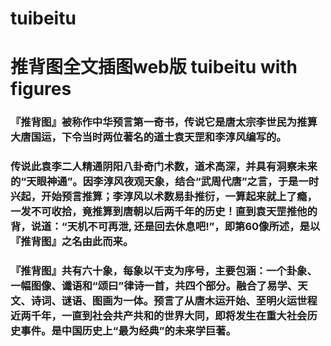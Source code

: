 # tuibeitu
# 推背图全文插图web版 tuibeitu with figures

### 『推背图』被称作中华预言第一奇书，传说它是唐太宗李世民为推算大唐国运，下令当时两位著名的道士袁天罡和李淳风编写的。

### 传说此袁李二人精通阴阳八卦奇门术数，道术高深，并具有洞察未来的“天眼神通”。因李淳风夜观天象，结合“武周代唐”之言，于是一时兴起，开始预言推算；李淳风以术数易卦推衍，一算起来就上了瘾，一发不可收拾，竟推算到唐朝以后两千年的历史！直到袁天罡推他的背，说道：“天机不可再泄, 还是回去休息吧!”，即第60像所述，是以『推背图』之名由此而来。

### 『推背图』共有六十象，每象以干支为序号，主要包涵：一个卦象、一幅图像、谶语和“颂曰”律诗一首，共四个部分。融合了易学、天文、诗词、谜语、图画为一体。预言了从唐木运开始、至明火运世程近两千年，一直到社会共产共和的世界大同，即将发生在重大社会历史事件。是中国历史上“最为经典”的未来学巨著。
